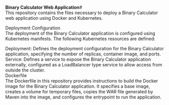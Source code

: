 **Binary Calculator Web Application**#<br>
This repository contains the files necessary to deploy a Binary Calculator web application using Docker and Kubernetes.<br>

Deployment Configuration<br>
The deployment of the Binary Calculator application is configured using Kubernetes manifests. The following Kubernetes resources are defined:<br>

Deployment: Defines the deployment configuration for the Binary Calculator application, specifying the number of replicas, container image, and ports.<br>
Service: Defines a service to expose the Binary Calculator application externally, configured as a LoadBalancer type service to allow access from outside the cluster.<br>
Dockerfile<br>
The Dockerfile in this repository provides instructions to build the Docker image for the Binary Calculator application. It specifies a base image, creates a volume for temporary files, copies the WAR file generated by Maven into the image, and configures the entrypoint to run the application.
